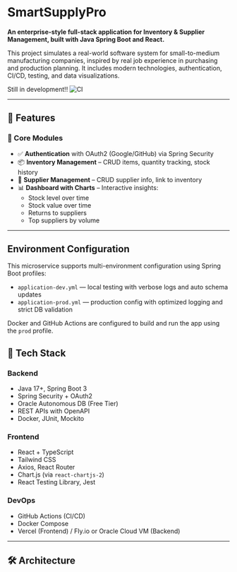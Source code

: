 # SmartSupplyPro

**An enterprise-style full-stack application for Inventory & Supplier Management, built with Java Spring Boot and React.**

This project simulates a real-world software system for small-to-medium manufacturing companies, inspired by real job experience in purchasing and production planning. It includes modern technologies, authentication, CI/CD, testing, and data visualizations.

Still in development!!
![CI](https://github.com/Keglev/inventory-service/actions/workflows/ci.yml/badge.svg)


---
## 🚀 Features

### 🎯 Core Modules
- ✅ **Authentication** with OAuth2 (Google/GitHub) via Spring Security
- 📦 **Inventory Management** – CRUD items, quantity tracking, stock history
- 🧾 **Supplier Management** – CRUD supplier info, link to inventory
- 📊 **Dashboard with Charts** – Interactive insights:
  - Stock level over time
  - Stock value over time
  - Returns to suppliers
  - Top suppliers by volume

---

## Environment Configuration

This microservice supports multi-environment configuration using Spring Boot profiles:

- `application-dev.yml` — local testing with verbose logs and auto schema updates
- `application-prod.yml` — production config with optimized logging and strict DB validation

Docker and GitHub Actions are configured to build and run the app using the `prod` profile.



## 🧰 Tech Stack

### Backend
- Java 17+, Spring Boot 3
- Spring Security + OAuth2
- Oracle Autonomous DB (Free Tier)
- REST APIs with OpenAPI
- Docker, JUnit, Mockito

### Frontend
- React + TypeScript
- Tailwind CSS
- Axios, React Router
- Chart.js (via `react-chartjs-2`)
- React Testing Library, Jest

### DevOps
- GitHub Actions (CI/CD)
- Docker Compose
- Vercel (Frontend) / Fly.io or Oracle Cloud VM (Backend)

---

## 🛠️ Architecture


